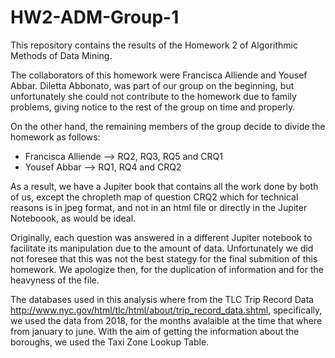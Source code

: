 # HW2-ADM-Group-1
This repository contains the results of the Homework 2 of Algorithmic Methods of Data Mining.

The collaborators of this homework were Francisca Alliende and Yousef Abbar. Diletta Abbonato, was part of our group on the beginning, but unfortunately she could not contribute to the homework due to family problems, giving notice to the rest of the group on time and properly.

On the other hand, the remaining members of the group decide to divide the homework as follows:
* Francisca Alliende --> RQ2, RQ3, RQ5 and CRQ1
* Yousef Abbar -->  RQ1, RQ4 and CRQ2

As a result, we have a Jupiter book that contains all the work done by both of us, except the chropleth map of question CRQ2 which for technical reasons is in jpeg format, and not in an html file or directly in the Jupiter Noteboook, as would be ideal.

Originally, each question was answered in a different Jupiter notebook to facilitate its manipulation due to the amount of data. Unfortunately we did not foresee that this was not the best stategy for the final submition of this homework. We apologize then, for the duplication of information and for the heavyness of the file.

The databases used in this analysis where from the TLC Trip Record Data http://www.nyc.gov/html/tlc/html/about/trip_record_data.shtml,
specifically, we used the data from 2018, for the months avalaible at the time that where from january to june. With the aim of getting the information about the boroughs, we used the Taxi Zone Lookup Table.
